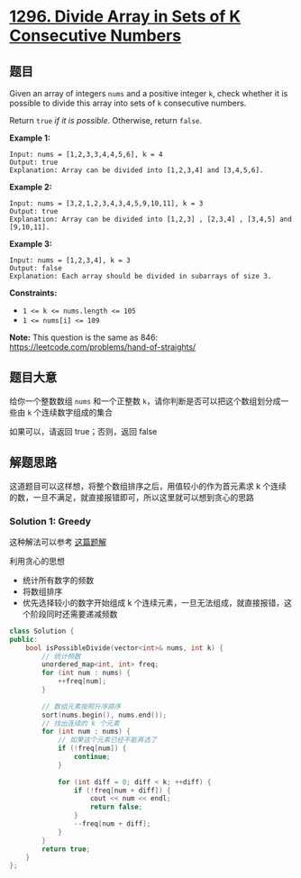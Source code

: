 # [1296. Divide Array in Sets of K Consecutive Numbers](https://leetcode.com/problems/divide-array-in-sets-of-k-consecutive-numbers/)

## 题目

Given an array of integers `nums` and a positive integer `k`, check whether it is possible to divide this array into sets of `k` consecutive numbers.

Return `true` *if it is possible*. Otherwise, return `false`.

 

**Example 1:**

```
Input: nums = [1,2,3,3,4,4,5,6], k = 4
Output: true
Explanation: Array can be divided into [1,2,3,4] and [3,4,5,6].
```

**Example 2:**

```
Input: nums = [3,2,1,2,3,4,3,4,5,9,10,11], k = 3
Output: true
Explanation: Array can be divided into [1,2,3] , [2,3,4] , [3,4,5] and [9,10,11].
```

**Example 3:**

```
Input: nums = [1,2,3,4], k = 3
Output: false
Explanation: Each array should be divided in subarrays of size 3.
```

 

**Constraints:**

- `1 <= k <= nums.length <= 105`
- `1 <= nums[i] <= 109`

 

**Note:** This question is the same as 846: https://leetcode.com/problems/hand-of-straights/

## 题目大意

给你一个整数数组 `nums` 和一个正整数 `k`，请你判断是否可以把这个数组划分成一些由 `k` 个连续数字组成的集合

如果可以，请返回 true；否则，返回 false

## 解题思路

这道题目可以这样想，将整个数组排序之后，用值较小的作为首元素求 k 个连续的数，一旦不满足，就直接报错即可，所以这里就可以想到贪心的思路

### Solution 1: Greedy

这种解法可以参考 [这篇题解](https://books.halfrost.com/leetcode/ChapterFour/1200~1299/1296.Divide-Array-in-Sets-of-K-Consecutive-Numbers/)

利用贪心的思想

- 统计所有数字的频数
- 将数组排序
- 优先选择较小的数字开始组成 k 个连续元素，一旦无法组成，就直接报错，这个阶段同时还需要递减频数

````c++
class Solution {
public:
    bool isPossibleDivide(vector<int>& nums, int k) {
        // 统计频数
        unordered_map<int, int> freq;
        for (int num : nums) {
            ++freq[num];
        }
        
        // 数组元素按照升序排序
        sort(nums.begin(), nums.end());
        // 找出连续的 k 个元素
        for (int num : nums) {
            // 如果这个元素已经不能再选了
            if (!freq[num]) {
                continue;
            }
            
            for (int diff = 0; diff < k; ++diff) {
                if (!freq[num + diff]) {
                    cout << num << endl;
                    return false;
                }
                --freq[num + diff];
            }
        }
        return true;
    } 
};
````
